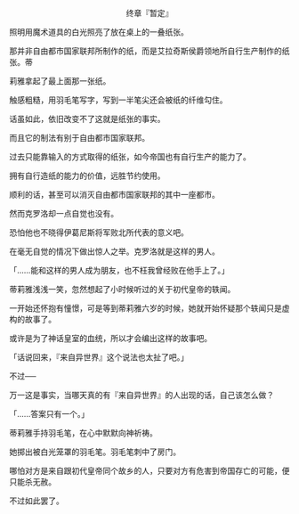 <p align="center">终章『暂定』</p>

照明用魔术道具的白光照亮了放在桌上的一叠纸张。

那并非自由都市国家联邦所制作的纸，而是艾拉奇斯侯爵领地所自行生产制作的纸张。蒂

莉雅拿起了最上面那一张纸。

触感粗糙，用羽毛笔写字，写到一半笔尖还会被纸的纤维勾住。

话虽如此，依旧改变不了这就是纸张的事实。

而且它的制法有别于自由都市国家联邦。

过去只能靠输入的方式取得的纸张，如今帝国也有自行生产的能力了。

拥有自行造纸的能力的价值，远胜节约使用。

顺利的话，甚至可以消灭自由都市国家联邦的其中一座都市。

然而克罗洛却一点自觉也没有。

恐怕他也不晓得伊葛尼斯将军败北所代表的意义吧。

在毫无自觉的情况下做出惊人之举。克罗洛就是这样的男人。

「……能和这样的男人成为朋友，也不枉我曾经败在他手上了。」

蒂莉雅浅浅一笑，忽然想起了小时候听过的关于初代皇帝的轶闻。

一开始还怀抱有憧憬，可是等到蒂莉雅六岁的时候，她就开始怀疑那个轶闻只是虚构的故事了。

或许是为了神话皇室的血统，所以才会编出这样的故事吧。

「话说回来，『来自异世界』这个说法也太扯了吧。」

不过──

万一这是事实，当哪天真的有『来自异世界』的人出现的话，自己该怎么做？

「……答案只有一个。」

蒂莉雅手持羽毛笔，在心中默默向神祈祷。

她掷出被白光笼罩的羽毛笔。羽毛笔刺中了房门。

哪怕对方是来自跟初代皇帝同个故乡的人，只要对方有危害到帝国存亡的可能，便只能杀无赦。

不过如此罢了。

